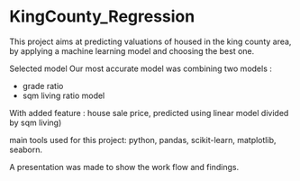 # KingCounty_Regression

This project aims at predicting valuations of housed in the king county area, by applying a machine learning model and choosing the best one.

Selected model
Our most accurate model was combining two models : 

* grade ratio 
* sqm living ratio model

With added feature : house sale price, predicted using linear model divided by sqm living)

main tools used for this project: python, pandas, scikit-learn, matplotlib, seaborn.

A presentation was made to show the work flow and findings.
